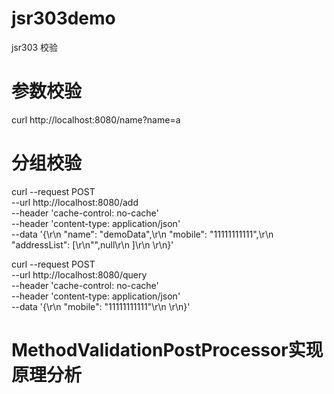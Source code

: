# jsr303demo
jsr303 校验

# 参数校验
curl http://localhost:8080/name?name=a

# 分组校验
curl --request POST \
  --url http://localhost:8080/add \
  --header 'cache-control: no-cache' \
  --header 'content-type: application/json' \
  --data '{\r\n  "name": "demoData",\r\n  "mobile": "11111111111",\r\n  "addressList": [\r\n"",null\r\n  ]\r\n  \r\n}'
  
  
  
curl --request POST \
  --url http://localhost:8080/query \
  --header 'cache-control: no-cache' \
  --header 'content-type: application/json' \
  --data '{\r\n  "mobile": "11111111111"\r\n  \r\n}'

# MethodValidationPostProcessor实现原理分析
